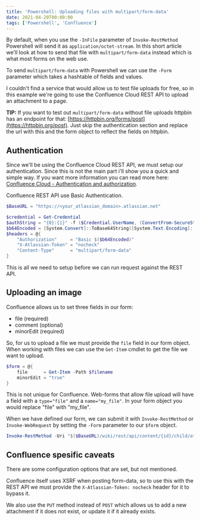 ```yaml
---
title: 'Powershell: Uploading files with multipart/form-data'
date: 2021-04-20T00:00:00
tags: ['Powershell', 'Confluence']
---
```


By default, when you use the `-InFile` parameter of `Invoke-RestMethod` Powershell will send it as `application/octet-stream`. In this short article we'll look at how to send that file with `multipart/form-data` instead which is what most forms on the web use.

To send `multipart/form-data` with Powershell we can use the `-Form` parameter which takes a hashtable of fields and values.

I couldn't find a service that would allow us to test file uploads for free, so in this example we're going to use the Confluence Cloud REST API to upload an attachment to a page.

**TIP:** If you want to test out `multipart/form-data` without file uploads httpbin has an endpoint for that: [https://httpbin.org/forms/post](https://httpbin.org/post). Just skip the authentication section and replace the url with this and the form object to reflect the fields on httpbin.

## Authentication

Since we'll be using the Confluence Cloud REST API, we must setup our authentication. Since this is not the main part i'll show you a quick and simple way. If you want more information you can read more here: [Confluence Cloud - Authentication and authorization](https://developer.atlassian.com/cloud/confluence/rest/intro/#auth).

Confluence REST API use Basic Authentication.

```powershell
$BaseURL = "https://<your_atlassian_domain>.atlassian.net"

$credential = Get-Credential
$authString = "{0}:{1}" -f ($Credential.UserName, (ConvertFrom-SecureString $Credential.Password -AsPlainText))
$b64Encoded = [System.Convert]::ToBase64String([System.Text.Encoding]::ASCII.GetBytes($ConfBasicAuthString))
$headers = @{
    "Authorization"     = "Basic $($b64Encoded)"
    "X-Atlassian-Token" = "nocheck"
    "Content-Type"      = "multipart/form-data"
}
```

This is all we need to setup before we can run request against the REST API.

## Uploading an image

Confluence allows us to set three fields in our form:

- file (required)
- comment (optional)
- minorEdit (required)

So, for us to upload a file we must provide the `file` field in our form object. When working with files we can use the `Get-Item` cmdlet to get the file we want to upload.

```powershell
$form = @{
    file      = Get-Item -Path $filename
    minorEdit = "true"
}
```

This is not unique for Confluence. Web-forms that allow file upload will have a field with a `type="file"` and a `name="my_file"`. In your form object you would replace "file" with "my_file".

When we have defined our form, we can submit it with `Invoke-RestMethod` or `Invoke-WebRequest` by setting the `-Form` parameter to our `$form` object.

```powershell
Invoke-RestMethod -Uri "$($BaseURL)/wiki/rest/api/content/{id}/child/attachment" -Method PUT -Headers $headers -Form $form
```

## Confluence spesific caveats

There are some configuration options that are set, but not mentioned.

Confluence itself uses XSRF when posting form-data, so to use this with the REST API we must provide the `X-Atlassian-Token: nocheck` header for it to bypass it.

We also use the `PUT` method instead of `POST` which allows us to add a new attachment if it does not exist, or update it if it already exists.
